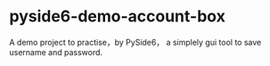 # pyside6-demo-account-box
A demo project to practise，by PySide6， a simplely gui tool to save username and password.
